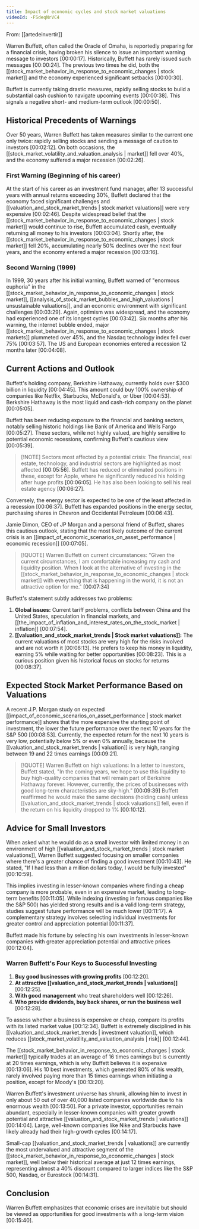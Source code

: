 ```yaml
---
title: Impact of economic cycles and stock market valuations
videoId: -FSdeqNrVC4
---
```


From: [[artedeinvertir]] <br/> 

Warren Buffett, often called the Oracle of Omaha, is reportedly preparing for a financial crisis, having broken his silence to issue an important warning message to investors <a class="yt-timestamp" data-t="00:00:17">[00:00:17]</a>. Historically, Buffett has rarely issued such messages <a class="yt-timestamp" data-t="00:00:24">[00:00:24]</a>. The previous two times he did, both the [[stock_market_behavior_in_response_to_economic_changes | stock market]] and the economy experienced significant setbacks <a class="yt-timestamp" data-t="00:00:30">[00:00:30]</a>.

Buffett is currently taking drastic measures, rapidly selling stocks to build a substantial cash cushion to navigate upcoming events <a class="yt-timestamp" data-t="00:00:38">[00:00:38]</a>. This signals a negative short- and medium-term outlook <a class="yt-timestamp" data-t="00:00:50">[00:00:50]</a>.

## Historical Precedents of Warnings

Over 50 years, Warren Buffett has taken measures similar to the current one only twice: rapidly selling stocks and sending a message of caution to investors <a class="yt-timestamp" data-t="00:02:12">[00:02:12]</a>. On both occasions, the [[stock_market_volatility_and_valuation_analysis | market]] fell over 40%, and the economy suffered a major recession <a class="yt-timestamp" data-t="00:02:26">[00:02:26]</a>.

### First Warning (Beginning of his career)
At the start of his career as an investment fund manager, after 13 successful years with annual returns exceeding 30%, Buffett declared that the economy faced significant challenges and [[valuation_and_stock_market_trends | stock market valuations]] were very expensive <a class="yt-timestamp" data-t="00:02:46">[00:02:46]</a>. Despite widespread belief that the [[stock_market_behavior_in_response_to_economic_changes | stock market]] would continue to rise, Buffett accumulated cash, eventually returning all money to his investors <a class="yt-timestamp" data-t="00:03:04">[00:03:04]</a>. Shortly after, the [[stock_market_behavior_in_response_to_economic_changes | stock market]] fell 20%, accumulating nearly 50% declines over the next four years, and the economy entered a major recession <a class="yt-timestamp" data-t="00:03:16">[00:03:16]</a>.

### Second Warning (1999)
In 1999, 30 years after his initial warning, Buffett warned of "enormous euphoria" in the [[stock_market_behavior_in_response_to_economic_changes | stock market]], [[analysis_of_stock_market_bubbles_and_high_valuations | unsustainable valuations]], and an economic environment with significant challenges <a class="yt-timestamp" data-t="00:03:29">[00:03:29]</a>. Again, optimism was widespread, and the economy had experienced one of its longest cycles <a class="yt-timestamp" data-t="00:03:42">[00:03:42]</a>. Six months after his warning, the internet bubble ended, major [[stock_market_behavior_in_response_to_economic_changes | stock markets]] plummeted over 45%, and the Nasdaq technology index fell over 75% <a class="yt-timestamp" data-t="00:03:57">[00:03:57]</a>. The US and European economies entered a recession 12 months later <a class="yt-timestamp" data-t="00:04:08">[00:04:08]</a>.

## Current Actions and Outlook

Buffett's holding company, Berkshire Hathaway, currently holds over $300 billion in liquidity <a class="yt-timestamp" data-t="00:04:45">[00:04:45]</a>. This amount could buy 100% ownership of companies like Netflix, Starbucks, McDonald's, or Uber <a class="yt-timestamp" data-t="00:04:53">[00:04:53]</a>. Berkshire Hathaway is the most liquid and cash-rich company on the planet <a class="yt-timestamp" data-t="00:05:05">[00:05:05]</a>.

Buffett has been reducing exposure to the financial and banking sectors, notably selling historic holdings like Bank of America and Wells Fargo <a class="yt-timestamp" data-t="00:05:27">[00:05:27]</a>. These sectors, while not highly valued, are highly sensitive to potential economic recessions, confirming Buffett's cautious view <a class="yt-timestamp" data-t="00:05:39">[00:05:39]</a>.

> [!NOTE] Sectors most affected by a potential crisis:
> The financial, real estate, technology, and industrial sectors are highlighted as most affected <a class="yt-timestamp" data-t="00:05:56">[00:05:56]</a>. Buffett has reduced or eliminated positions in these, except for Apple, where he significantly reduced his holding after huge profits <a class="yt-timestamp" data-t="00:06:05">[00:06:05]</a>. He has also been looking to sell his real estate agency <a class="yt-timestamp" data-t="00:06:27">[00:06:27]</a>.

Conversely, the energy sector is expected to be one of the least affected in a recession <a class="yt-timestamp" data-t="00:06:37">[00:06:37]</a>. Buffett has expanded positions in the energy sector, purchasing shares in Chevron and Occidental Petroleum <a class="yt-timestamp" data-t="00:06:43">[00:06:43]</a>.

Jamie Dimon, CEO of JP Morgan and a personal friend of Buffett, shares this cautious outlook, stating that the most likely outcome of the current crisis is an [[impact_of_economic_scenarios_on_asset_performance | economic recession]] <a class="yt-timestamp" data-t="00:07:05">[00:07:05]</a>.

> [!QUOTE] Warren Buffett on current circumstances:
> "Given the current circumstances, I am comfortable increasing my cash and liquidity position. When I look at the alternative of investing in the [[stock_market_behavior_in_response_to_economic_changes | stock market]] with everything that is happening in the world, it is not an attractive option for me." <a class="yt-timestamp" data-t="00:07:34">[00:07:34]</a>

Buffett's statement subtly addresses two problems:
1.  **Global issues:** Current tariff problems, conflicts between China and the United States, speculation in financial markets, and [[the_impact_of_inflation_and_interest_rates_on_the_stock_market | inflation]] <a class="yt-timestamp" data-t="00:07:54">[00:07:54]</a>.
2.  **[[valuation_and_stock_market_trends | Stock market valuations]]:** The current valuations of most stocks are very high for the risks involved and are not worth it <a class="yt-timestamp" data-t="00:08:13">[00:08:13]</a>. He prefers to keep his money in liquidity, earning 5% while waiting for better opportunities <a class="yt-timestamp" data-t="00:08:23">[00:08:23]</a>. This is a curious position given his historical focus on stocks for returns <a class="yt-timestamp" data-t="00:08:37">[00:08:37]</a>.

## Expected Stock Market Performance Based on Valuations

A recent J.P. Morgan study on expected [[impact_of_economic_scenarios_on_asset_performance | stock market performance]] shows that the more expensive the starting point of investment, the lower the future performance over the next 10 years for the S&P 500 <a class="yt-timestamp" data-t="00:08:53">[00:08:53]</a>. Currently, the expected return for the next 10 years is very low, potentially below 5% or even 0% annually, because the [[valuation_and_stock_market_trends | valuation]] is very high, ranging between 19 and 22 times earnings <a class="yt-timestamp" data-t="00:09:21">[00:09:21]</a>.

> [!QUOTE] Warren Buffett on high valuations:
> In a letter to investors, Buffett stated, "In the coming years, we hope to use this liquidity to buy high-quality companies that will remain part of Berkshire Hathaway forever. However, currently, the prices of businesses with good long-term characteristics are sky-high." <a class="yt-timestamp" data-t="00:09:39">[00:09:39]</a>
Buffett reaffirmed he would make the same decisions (holding cash) unless [[valuation_and_stock_market_trends | stock valuations]] fell, even if the return on his liquidity dropped to 1% <a class="yt-timestamp" data-t="00:10:12">[00:10:12]</a>.

## Advice for Small Investors

When asked what he would do as a small investor with limited money in an environment of high [[valuation_and_stock_market_trends | stock market valuations]], Warren Buffett suggested focusing on smaller companies where there's a greater chance of finding a good investment <a class="yt-timestamp" data-t="00:10:43">[00:10:43]</a>. He stated, "If I had less than a million dollars today, I would be fully invested" <a class="yt-timestamp" data-t="00:10:59">[00:10:59]</a>.

This implies investing in lesser-known companies where finding a cheap company is more probable, even in an expensive market, leading to long-term benefits <a class="yt-timestamp" data-t="00:11:05">[00:11:05]</a>. While indexing (investing in famous companies like the S&P 500) has yielded strong results and is a valid long-term strategy, studies suggest future performance will be much lower <a class="yt-timestamp" data-t="00:11:17">[00:11:17]</a>. A complementary strategy involves selecting individual investments for greater control and appreciation potential <a class="yt-timestamp" data-t="00:11:37">[00:11:37]</a>.

Buffett made his fortune by selecting his own investments in lesser-known companies with greater appreciation potential and attractive prices <a class="yt-timestamp" data-t="00:12:04">[00:12:04]</a>.

### Warren Buffett's Four Keys to Successful Investing
1.  **Buy good businesses with growing profits** <a class="yt-timestamp" data-t="00:12:20">[00:12:20]</a>.
2.  **At attractive [[valuation_and_stock_market_trends | valuations]]** <a class="yt-timestamp" data-t="00:12:25">[00:12:25]</a>.
3.  **With good management** who treat shareholders well <a class="yt-timestamp" data-t="00:12:26">[00:12:26]</a>.
4.  **Who provide dividends, buy back shares, or run the business well** <a class="yt-timestamp" data-t="00:12:28">[00:12:28]</a>.

To assess whether a business is expensive or cheap, compare its profits with its listed market value <a class="yt-timestamp" data-t="00:12:34">[00:12:34]</a>. Buffett is extremely disciplined in his [[valuation_and_stock_market_trends | investment valuation]], which reduces [[stock_market_volatility_and_valuation_analysis | risk]] <a class="yt-timestamp" data-t="00:12:44">[00:12:44]</a>.

The [[stock_market_behavior_in_response_to_economic_changes | stock market]] typically trades at an average of 16 times earnings but is currently at 20 times earnings, which is why Buffett believes it is expensive <a class="yt-timestamp" data-t="00:13:06">[00:13:06]</a>. His 10 best investments, which generated 80% of his wealth, rarely involved paying more than 15 times earnings when initiating a position, except for Moody's <a class="yt-timestamp" data-t="00:13:20">[00:13:20]</a>.

Warren Buffett's investment universe has shrunk, allowing him to invest in only about 50 out of over 40,000 listed companies worldwide due to his enormous wealth <a class="yt-timestamp" data-t="00:13:50">[00:13:50]</a>. For a private investor, opportunities remain abundant, especially in lesser-known companies with greater growth potential and attractive [[valuation_and_stock_market_trends | valuations]] <a class="yt-timestamp" data-t="00:14:04">[00:14:04]</a>. Large, well-known companies like Nike and Starbucks have likely already had their high-growth cycles <a class="yt-timestamp" data-t="00:14:17">[00:14:17]</a>.

Small-cap [[valuation_and_stock_market_trends | valuations]] are currently the most undervalued and attractive segment of the [[stock_market_behavior_in_response_to_economic_changes | stock market]], well below their historical average at just 12 times earnings, representing almost a 40% discount compared to larger indices like the S&P 500, Nasdaq, or Eurostock <a class="yt-timestamp" data-t="00:14:31">[00:14:31]</a>.

## Conclusion

Warren Buffett emphasizes that economic crises are inevitable but should be viewed as opportunities for good investments with a long-term vision <a class="yt-timestamp" data-t="00:15:40">[00:15:40]</a>.